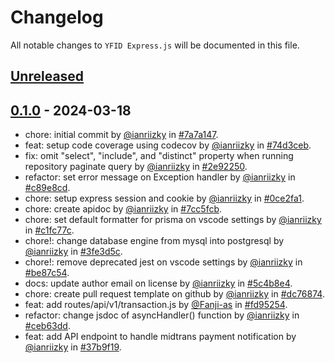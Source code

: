 # Changelog

All notable changes to `YFID Express.js` will be documented in this file.

## [Unreleased](https://github.com/youngfounderid/yfid-expressjs/compare/0.1.0...develop)

## [0.1.0](https://github.com/youngfounderid/yfid-expressjs/releases/tag/0.1.0) - 2024-03-18

- chore: initial commit by [@ianriizky](https://github.com/ianriizky) in [#7a7a147](https://github.com/youngfounderid/yfid-expressjs/commit/7a7a1477cc3f60f10cffa13b744f2a298053d6ae).
- feat: setup code coverage using codecov by [@ianriizky](https://github.com/ianriizky) in [#74d3ceb](https://github.com/youngfounderid/yfid-expressjs/commit/74d3ceb91b73bfae64f5b3ff6a993d18b69a2455).
- fix: omit "select", "include", and "distinct" property when running repository paginate query by [@ianriizky](https://github.com/ianriizky) in [#2e92250](https://github.com/youngfounderid/yfid-expressjs/commit/2e922502d9c65646f54f8bed3c1ca741f1ab005e).
- refactor: set error message on Exception handler by [@ianriizky](https://github.com/ianriizky) in [#c89e8cd](https://github.com/youngfounderid/yfid-expressjs/commit/c89e8cd977305f1ff25b0d4c4b0670df9f7e5d50).
- chore: setup express session and cookie by [@ianriizky](https://github.com/ianriizky) in [#0ce2fa1](https://github.com/youngfounderid/yfid-expressjs/commit/0ce2fa13599f39639895fcd163e167de01374459).
- chore: create apidoc by [@ianriizky](https://github.com/ianriizky) in [#7cc5fcb](https://github.com/youngfounderid/yfid-expressjs/commit/7cc5fcbddbeca09a54a23be835802893f21d26d3).
- chore: set default formatter for prisma on vscode settings by [@ianriizky](https://github.com/ianriizky) in [#c1fc77c](https://github.com/youngfounderid/yfid-expressjs/commit/c1fc77c822191146c519e06ad3aa903cd37aa0c1).
- chore!: change database engine from mysql into postgresql by [@ianriizky](https://github.com/ianriizky) in [#3fe3d5c](https://github.com/youngfounderid/yfid-expressjs/commit/3fe3d5c55095f458a9cd1d3290f261a641f3a6a7).
- chore!: remove deprecated jest on vscode settings by [@ianriizky](https://github.com/ianriizky) in [#be87c54](https://github.com/youngfounderid/yfid-expressjs/commit/be87c544373c1ec1cb78c53fc043bbabf2cd5e92).
- docs: update author email on license by [@ianriizky](https://github.com/ianriizky) in [#5c4b8e4](https://github.com/youngfounderid/yfid-expressjs/commit/5c4b8e4b6a0686bc60709024dc002514ecf8aa80).
- chore: create pull request template on github by [@ianriizky](https://github.com/ianriizky) in [#dc76874](https://github.com/youngfounderid/yfid-expressjs/commit/dc768747bffda13dcf7dccc043cefdcc6963df1b).
- feat: add routes/api/v1/transaction.js by [@Fanji-as](https://github.com/Fanji-as) in [#fd95254](https://github.com/youngfounderid/yfid-expressjs/commit/fd95254c3a630c224832e28e0a491603e3930d91).
- refactor: change jsdoc of asyncHandler() function by [@ianriizky](https://github.com/ianriizky) in [#ceb63dd](https://github.com/youngfounderid/yfid-expressjs/commit/ceb63dda558655a343141910cad63864c23cb383).
- feat: add API endpoint to handle midtrans payment notification by [@ianriizky](https://github.com/ianriizky) in [#37b9f19](https://github.com/youngfounderid/yfid-expressjs/commit/37b9f19dc3cb6399699167c0d1e3745b03220369).
